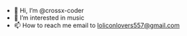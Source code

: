 - 👋 Hi, I’m @crossx-coder
- 👀 I’m interested in music
- 📫 How to reach me email to loliconlovers557@gmail.com

<!---
crossx-coder/crossx-coder is a ✨ special ✨ repository because its `README.md` (this file) appears on your GitHub profile.
You can click the Preview link to take a look at your changes.
--->
